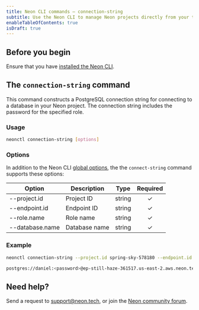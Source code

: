 ```yaml
---
title: Neon CLI commands — connection-string
subtitle: Use the Neon CLI to manage Neon projects directly from your terminal
enableTableOfContents: true
isDraft: true
---
```


## Before you begin

Ensure that you have [installed the Neon CLI](../reference/neon-cli#install-the-neon-cli).

## The `connection-string` command

This command constructs a PostgreSQL connection string for connecting to a database in your Neon project. The connection string includes the password for the specified role.

### Usage

```bash
neonctl connection-string [options]
```

### Options

In addition to the Neon CLI [global options](../neon-cli/global-options), the the `connect-string` command supports these options:

| Option        | Description  | Type   | Required  |
| ------------- | ------------ | ------ | :------: |
| --project.id  | Project ID   | string | &check; |
| --endpoint.id | Endpoint ID  | string | &check; |
| --role.name   | Role name    | string | &check; |
| --database.name| Database name| string | &check; |

### Example

<CodeBlock shouldWrap>

```bash
neonctl connection-string --project.id spring-sky-578180 --endpoint.id ep-still-haze-361517 --role.name daniel --database.name neondb

postgres://daniel:<password>@ep-still-haze-361517.us-east-2.aws.neon.tech/neondb
```

</CodeBlock>

## Need help?

Send a request to [support@neon.tech](mailto:support@neon.tech), or join the [Neon community forum](https://community.neon.tech/).
